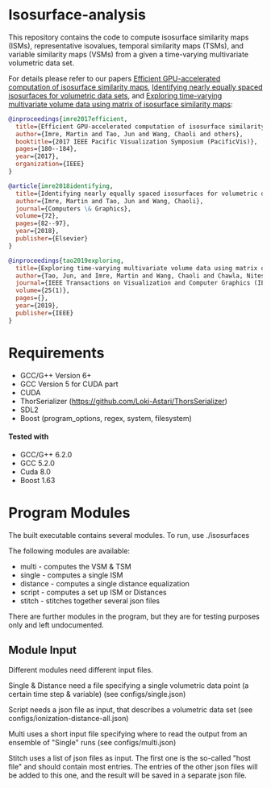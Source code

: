 # Isosurface-analysis
This repository contains the code to compute isosurface similarity maps (ISMs), representative isovalues, temporal similarity maps (TSMs), and variable similarity maps (VSMs) from a given a time-varying multivariate volumetric data set.

For details please refer to our papers [Efficient GPU-accelerated computation of isosurface similarity maps](https://www.computer.org/csdl/proceedings/pacificvis/2017/5738/00/08031592-abs.html), [Identifying nearly equally spaced isosurfaces for volumetric data sets](https://www.sciencedirect.com/science/article/pii/S0097849318300220), and [Exploring time-varying multivariate volume data using matrix of isosurface similarity maps](https://www3.nd.edu/~cwang11/research/vis18-mism.pdf):
```bibtex
@inproceedings{imre2017efficient,
  title={Efficient GPU-accelerated computation of isosurface similarity maps},
  author={Imre, Martin and Tao, Jun and Wang, Chaoli and others},
  booktitle={2017 IEEE Pacific Visualization Symposium (PacificVis)},
  pages={180--184},
  year={2017},
  organization={IEEE}
}
```
```bibtex
@article{imre2018identifying,
  title={Identifying nearly equally spaced isosurfaces for volumetric data sets},
  author={Imre, Martin and Tao, Jun and Wang, Chaoli},
  journal={Computers \& Graphics},
  volume={72},
  pages={82--97},
  year={2018},
  publisher={Elsevier}
}
```
```bibtex
@inproceedings{tao2019exploring,
  title={Exploring time-varying multivariate volume data using matrix of isosurface similarity maps},
  author={Tao, Jun, and Imre, Martin and Wang, Chaoli and Chawla, Nitesh V. and Guo, Hanqi, and Sever, Gökhan and Hyun Kim, Seung},
  journal={IEEE Transactions on Visualization and Computer Graphics (IEEE SciVis 2018)},
  volume={25(1)},
  pages={},
  year={2019},
  publisher={IEEE}
}
```



# Requirements
* GCC/G++ Version 6+
* GCC Version 5 for CUDA part
* CUDA
* ThorSerializer (https://github.com/Loki-Astari/ThorsSerializer)
* SDL2
* Boost (program_options, regex, system, filesystem)

#### Tested with
* GCC/G++ 6.2.0
* GCC 5.2.0
* Cuda 8.0
* Boost 1.63

# Program Modules
The built executable contains several modules. To run, use ./isosurfaces <module> <module-input>

The following modules are available:

* multi		 - 	 computes the VSM & TSM
* single		 - 	 computes a single ISM
* distance	 -	 computes a single distance equalization
* script		 - 	 computes a set up ISM or Distances
* stitch		 - 	 stitches together several json files

There are further modules in the program, but they are for testing purposes only and left undocumented.

## Module Input

Different modules need different input files.

Single & Distance need a file specifying a single volumetric data point (a certain time step & variable) (see configs/single.json)

Script needs a json file as input, that describes a volumetric data set (see configs/ionization-distance-all.json)

Multi uses a short input file specifying where to read the output from an ensemble of "Single" runs (see configs/multi.json)

Stitch uses a list of json files as input. The first one is the so-called "host file" and should contain most entries. The entries of the other json files will be added to this one, and the result will be saved in a separate json file. 
